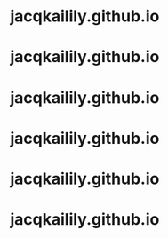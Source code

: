 # jacqkailily.github.io
# jacqkailily.github.io
# jacqkailily.github.io
# jacqkailily.github.io
# jacqkailily.github.io
# jacqkailily.github.io
